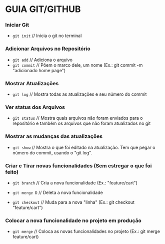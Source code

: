 # GUIA GIT/GITHUB
### Iniciar Git
- `git init` // Inicia o git no terminal

### Adicionar Arquivos no Repositório
- `git add` // Adiciona o arquivo
- `git commit` // Põem o marco dele, um nome (Ex.: git commit -m "adicionado home page")

### Mostrar Atualizações
- `git log` // Mostra todas as atualizações e seu número do commit

### Ver status dos Arquivos
- `git status` // Mostra quais arquivos não foram enviados para o repositório e também os arquivos que não foram atualizados no git

### Mostrar as mudanças das atualizações
- `git show` // Mostra o que foi editado na atualização. Tem que pegar o número do commit, usando o "git log".

### Criar e Tirar novas funcionalidades (Sem estregar o que foi feito)
- `git branch` // Cria a nova funcionalidade (Ex.: "feature/cart")
- `git merge D` // Deleta a nova funcionalidade

- `git checkout` // Muda para a nova "linha" (Ex.: git checkout "feature/cart")

### Colocar a nova funcionalidade no projeto em produção
- `git merge` // Coloca as novas funcionalidades no projeto (Ex.: git merge feature/cart)